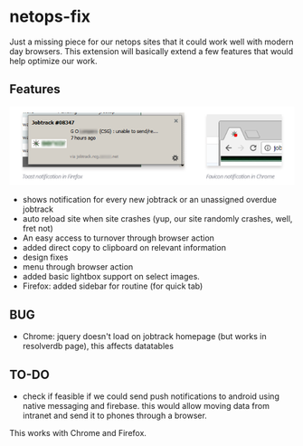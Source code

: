 # netops-fix

Just a missing piece for our netops sites that it could work well with modern day browsers. This extension will basically extend a few features that would help optimize our work.

## Features

![screenshot](sample.PNG)
- shows notification for every new jobtrack or an unassigned overdue jobtrack
- auto reload site when site crashes (yup, our site randomly crashes, well, fret not)
- An easy access to turnover through browser action
- added direct copy to clipboard on relevant information
- design fixes
- menu through browser action
- added basic lightbox support on select images.
- Firefox: added sidebar for routine (for quick tab)

## BUG
- Chrome: jquery doesn't load on jobtrack homepage (but works in resolverdb page), this affects datatables

## TO-DO
- check if feasible if we could send push notifications to android using native messaging and firebase. this would allow moving data from intranet and send it to phones through a browser.

This works with Chrome and Firefox.